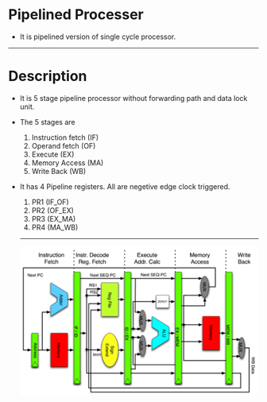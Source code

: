 # Pipelined Processer

* It is pipelined version of single cycle processor.
---------------------------------------------------------------------------------------------------------------------
# Description
* It is 5 stage pipeline processor without forwarding path and data lock unit.
* The 5 stages are 

  1. Instruction fetch (IF)
  2. Operand fetch     (OF)
  3. Execute           (EX)
  4. Memory Access     (MA)
  5. Write Back        (WB)
  
* It has 4 Pipeline registers. All are negetive edge clock triggered.
  1. PR1 (IF_OF)
  2. PR2 (OF_EX)
  3. PR3 (EX_MA)
  4. PR4 (MA_WB)
  
  ----------------------------------------------------------------------------------------------------------------------------
   ![Pipelined Processor](https://github.com/sanketny8/Pipelined_Processer_RISC_32_Verilog/blob/master/500px-Pipeline_MIPS.png)

